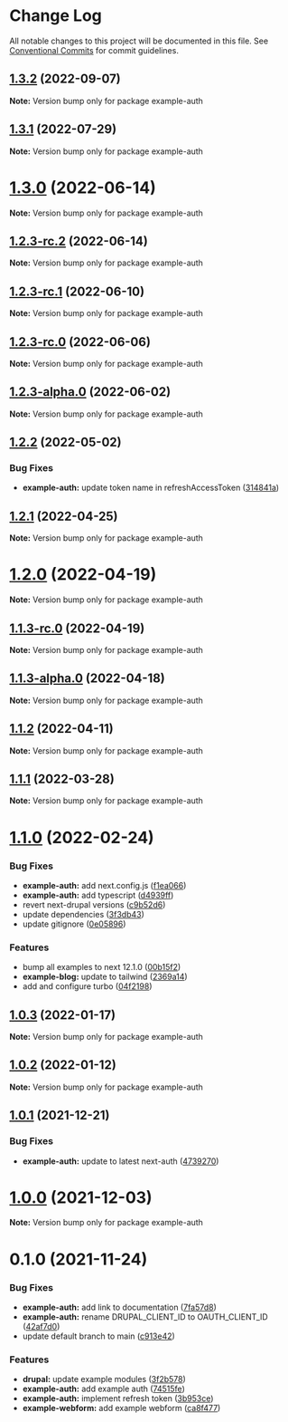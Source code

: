 # Change Log

All notable changes to this project will be documented in this file.
See [Conventional Commits](https://conventionalcommits.org) for commit guidelines.

## [1.3.2](https://github.com/chapter-three/next-drupal/compare/example-auth@1.3.1...example-auth@1.3.2) (2022-09-07)

**Note:** Version bump only for package example-auth





## [1.3.1](https://github.com/chapter-three/next-drupal/compare/example-auth@1.3.0...example-auth@1.3.1) (2022-07-29)

**Note:** Version bump only for package example-auth





# [1.3.0](https://github.com/chapter-three/next-drupal/compare/example-auth@1.2.3-rc.2...example-auth@1.3.0) (2022-06-14)

**Note:** Version bump only for package example-auth





## [1.2.3-rc.2](https://github.com/chapter-three/next-drupal/compare/example-auth@1.2.3-rc.1...example-auth@1.2.3-rc.2) (2022-06-14)

**Note:** Version bump only for package example-auth





## [1.2.3-rc.1](https://github.com/chapter-three/next-drupal/compare/example-auth@1.2.3-rc.0...example-auth@1.2.3-rc.1) (2022-06-10)

**Note:** Version bump only for package example-auth





## [1.2.3-rc.0](https://github.com/chapter-three/next-drupal/compare/example-auth@1.2.3-alpha.0...example-auth@1.2.3-rc.0) (2022-06-06)

**Note:** Version bump only for package example-auth





## [1.2.3-alpha.0](https://github.com/chapter-three/next-drupal/compare/example-auth@1.2.2...example-auth@1.2.3-alpha.0) (2022-06-02)

**Note:** Version bump only for package example-auth





## [1.2.2](https://github.com/chapter-three/next-drupal/compare/example-auth@1.2.1...example-auth@1.2.2) (2022-05-02)


### Bug Fixes

* **example-auth:** update token name in refreshAccessToken ([314841a](https://github.com/chapter-three/next-drupal/commit/314841aeb4fef984799037e77404b3d66ca20eed))





## [1.2.1](https://github.com/chapter-three/next-drupal/compare/example-auth@1.2.0...example-auth@1.2.1) (2022-04-25)

**Note:** Version bump only for package example-auth





# [1.2.0](https://github.com/chapter-three/next-drupal/compare/example-auth@1.1.3-rc.0...example-auth@1.2.0) (2022-04-19)

**Note:** Version bump only for package example-auth





## [1.1.3-rc.0](https://github.com/chapter-three/next-drupal/compare/example-auth@1.1.3-alpha.0...example-auth@1.1.3-rc.0) (2022-04-19)

**Note:** Version bump only for package example-auth





## [1.1.3-alpha.0](https://github.com/chapter-three/next-drupal/compare/example-auth@1.1.2...example-auth@1.1.3-alpha.0) (2022-04-18)

**Note:** Version bump only for package example-auth





## [1.1.2](https://github.com/chapter-three/next-drupal/compare/example-auth@1.1.1...example-auth@1.1.2) (2022-04-11)

**Note:** Version bump only for package example-auth





## [1.1.1](https://github.com/chapter-three/next-drupal/compare/example-auth@1.1.0...example-auth@1.1.1) (2022-03-28)

**Note:** Version bump only for package example-auth





# [1.1.0](https://github.com/chapter-three/next-drupal/compare/example-auth@1.0.3...example-auth@1.1.0) (2022-02-24)


### Bug Fixes

* **example-auth:** add next.config.js ([f1ea066](https://github.com/chapter-three/next-drupal/commit/f1ea06681e511a6e49ed48c435f450299df7eaa1))
* **example-auth:** add typescript ([d4939ff](https://github.com/chapter-three/next-drupal/commit/d4939fffe5ce669b6396d5294a5e3c04fcb3e9fb))
* revert next-drupal versions ([c9b52d6](https://github.com/chapter-three/next-drupal/commit/c9b52d647343980cc081771e05a8af2d6f457709))
* update dependencies ([3f3db43](https://github.com/chapter-three/next-drupal/commit/3f3db433633ad15abcb5b211aebef3e386613eae))
* update gitignore ([0e05896](https://github.com/chapter-three/next-drupal/commit/0e05896f06a6a48bf82db4830c085e6f9c5e7b84))


### Features

* bump all examples to next 12.1.0 ([00b15f2](https://github.com/chapter-three/next-drupal/commit/00b15f2b308a0a9fcb298789a9ca712f4efa7eff))
* **example-blog:** update to tailwind ([2369a14](https://github.com/chapter-three/next-drupal/commit/2369a1437a684062a9dacf4d6ec5821b16ae9d7e))
* add and configure turbo ([04f2198](https://github.com/chapter-three/next-drupal/commit/04f2198a5a92251e420ceb1285bc6f39ded5efad))





## [1.0.3](https://github.com/chapter-three/next-drupal/compare/example-auth@1.0.2...example-auth@1.0.3) (2022-01-17)

**Note:** Version bump only for package example-auth





## [1.0.2](https://github.com/chapter-three/next-drupal/compare/example-auth@1.0.1...example-auth@1.0.2) (2022-01-12)

**Note:** Version bump only for package example-auth





## [1.0.1](https://github.com/chapter-three/next-drupal/compare/example-auth@1.0.0...example-auth@1.0.1) (2021-12-21)


### Bug Fixes

* **example-auth:** update to latest next-auth ([4739270](https://github.com/chapter-three/next-drupal/commit/4739270a43cf889dae787b75dc5d2094fb51a3fd))





# [1.0.0](https://github.com/chapter-three/next-drupal/compare/example-auth@0.1.0...example-auth@1.0.0) (2021-12-03)

**Note:** Version bump only for package example-auth





# 0.1.0 (2021-11-24)


### Bug Fixes

* **example-auth:** add link to documentation ([7fa57d8](https://github.com/chapter-three/next-drupal/commit/7fa57d8dcfaa9d677d72d9d6ef0ef77263c55013))
* **example-auth:** rename DRUPAL_CLIENT_ID to OAUTH_CLIENT_ID ([42af7d0](https://github.com/chapter-three/next-drupal/commit/42af7d0e487a7ff28353f557eb41a19087218d58))
* update default branch to main ([c913e42](https://github.com/chapter-three/next-drupal/commit/c913e42c9d557653a619e5042e997a4f8e9c25bb))


### Features

* **drupal:** update example modules ([3f2b578](https://github.com/chapter-three/next-drupal/commit/3f2b57822226e587e590fdcc5f760cae0b11d97f))
* **example-auth:** add example auth ([74515fe](https://github.com/chapter-three/next-drupal/commit/74515fee86f47ea42bc931d43b32e4ba40706eaf))
* **example-auth:** implement refresh token ([3b953ce](https://github.com/chapter-three/next-drupal/commit/3b953ce10aebd5e3d49624292ed56861579ca103))
* **example-webform:** add example webform ([ca8f477](https://github.com/chapter-three/next-drupal/commit/ca8f477b899a83a19b0823105863d40298e60418))
